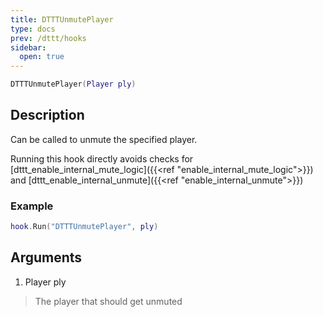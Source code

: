 ```yaml
---
title: DTTTUnmutePlayer
type: docs
prev: /dttt/hooks
sidebar:
  open: true
---
```


```lua
DTTTUnmutePlayer(Player ply)
```

## Description
Can be called to unmute the specified player.

Running this hook directly avoids checks for [dttt_enable_internal_mute_logic]({{<ref "enable_internal_mute_logic">}}) and [dttt_enable_internal_unmute]({{<ref "enable_internal_unmute">}})

### Example
```lua
hook.Run("DTTTUnmutePlayer", ply)
```

## Arguments

1. Player ply
> The player that should get unmuted